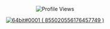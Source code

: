 
<p align="center" ## Me <img src= "https://cdn.discordapp.com/emojis/894175687878017055.png?size=80" alt='stats' width="20px">

<p align="center"> <img src="https://komarev.com/ghpvc/?username=Intellect0001" alt="Profile Views" /> </p>  

<p align="center">
  <a href="https://discord.com/users/855020556176457749">
     <img src="https://discord.c99.nl/widget/theme-4/855020556176457749.png" alt="64bit#0001 ( 855020556176457749 )"/>
       </a>
</p>

